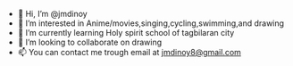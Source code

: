 - 👋 Hi, I’m @jmdinoy
- 👀 I’m interested in Anime/movies,singing,cycling,swimming,and drawing
- 🌱 I’m currently learning Holy spirit school of tagbilaran city
- 💞️ I’m looking to collaborate on drawing 
- 📫 You can contact me trough email at jmdinoy8@gmail.com

<!---
jmdinoy/jmdinoy is a ✨ special ✨ repository because its `README.md` (this file) appears on your GitHub profile.
You can click the Preview link to take a look at your changes.
--->
